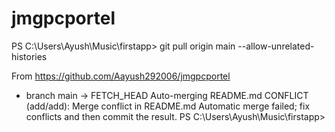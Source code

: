 # jmgpcportel


PS C:\Users\Ayush\Music\firstapp> git pull origin main --allow-unrelated-histories
>>
From https://github.com/Aayush292006/jmgpcportel
 * branch            main       -> FETCH_HEAD
Auto-merging README.md
CONFLICT (add/add): Merge conflict in README.md
Automatic merge failed; fix conflicts and then commit the result.
PS C:\Users\Ayush\Music\firstapp> 
